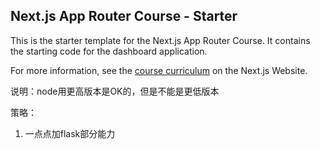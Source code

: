 ## Next.js App Router Course - Starter

This is the starter template for the Next.js App Router Course. It contains the starting code for the dashboard application.

For more information, see the [course curriculum](https://nextjs.org/learn) on the Next.js Website.


说明：node用更高版本是OK的，但是不能是更低版本

策略：

1. 一点点加flask部分能力
